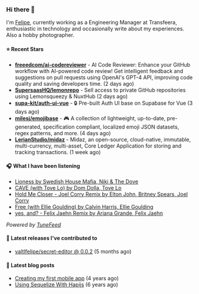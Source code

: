 ### Hi there 👋

I'm [Felipe](https://felipevm.com), currently working as a Engineering Manager at Transfeera, enthusiastic in technology and occasionally write about my experiences. Also a hobby photographer.

#### ⭐ Recent Stars
- **[freeedcom/ai-codereviewer](https://github.com/freeedcom/ai-codereviewer)** - AI Code Reviewer: Enhance your GitHub workflow with AI-powered code review! Get intelligent feedback and suggestions on pull requests using OpenAI&#39;s GPT-4 API, improving code quality and saving developers time. (2 days ago)
- **[SupersaasHQ/lemonrepo](https://github.com/SupersaasHQ/lemonrepo)** - Sell access to private GitHub repositories using Lemonsqueezy &amp; NuxtHub (2 days ago)
- **[supa-kit/auth-ui-vue](https://github.com/supa-kit/auth-ui-vue)** - 🔒 Pre-built Auth UI base on Supabase for Vue (3 days ago)
- **[milesj/emojibase](https://github.com/milesj/emojibase)** - 🎮 A collection of lightweight, up-to-date, pre-generated, specification compliant, localized emoji JSON datasets, regex patterns, and more. (4 days ago)
- **[LerianStudio/midaz](https://github.com/LerianStudio/midaz)** - Midaz, an open-source, cloud-native, immutable, multi-currency, multi-asset, Core Ledger Application for storing and tracking transactions.  (1 week ago)

#### 🎧 What I have been listening
- [Lioness by Swedish House Mafia, Niki &amp; The Dove](https://open.spotify.com/track/73rh3AJNXQl8iMWgWRrQTR)
- [CAVE (with Tove Lo) by Dom Dolla, Tove Lo](https://open.spotify.com/track/2kZ0cv0J6lRQxep2nA3Ilm)
- [Hold Me Closer - Joel Corry Remix by Elton John, Britney Spears, Joel Corry](https://open.spotify.com/track/5KbhvaeqKIB2bZcJMyfezl)
- [Free (with Ellie Goulding) by Calvin Harris, Ellie Goulding](https://open.spotify.com/track/3NxB1jubUWY6zit9rOk8ZC)
- [yes, and? - Felix Jaehn Remix by Ariana Grande, Felix Jaehn](https://open.spotify.com/track/6R5licKQW6P3UD64RWtKxb)

_Powered by [TuneFeed](https://tunefeed.app?ref=valtlfelipe-gh-profile)_ 

#### 🚀 Latest releases I've contributed to


- [valtlfelipe/secret-editor @ 0.0.2](https://github.com/valtlfelipe/secret-editor/releases/tag/0.0.2) (5 months ago)

#### 📄 Latest blog posts
- [Creating my first mobile app](https://felipevm.com/posts/creating-my-first-mobile-app/) (4 years ago)
- [Using Sequelize With Hapijs](https://felipevm.com/posts/using-sequelize-with-hapijs/) (6 years ago)

